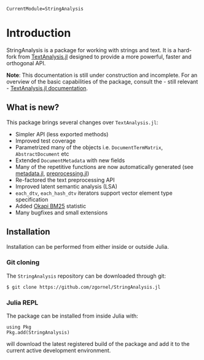 ```@meta
CurrentModule=StringAnalysis
```

# Introduction

StringAnalysis is a package for working with strings and text. It is a hard-fork from [TextAnalysis.jl](https://github.com/JuliaText/TextAnalysis.jl) designed to provide a more powerful, faster and orthogonal API.

**Note**: This documentation is still under construction and incomplete. For an overview of the basic capabilities of the package, consult the - still relevant - [TextAnalysis.jl documentation](http://juliatext.github.io/TextAnalysis.jl/).

## What is new?
This package brings several changes over `TextAnalysis.jl`:
 - Simpler API (less exported methods)
 - Improved test coverage
 - Parametrized many of the objects i.e. `DocumentTermMatrix`, `AbstractDocument` etc
 - Extended `DocumentMetadata` with new fields
 - Many of the repetitive functions are now automatically generated (see [metadata.jl](https://github.com/zgornel/StringAnalysis.jl/blob/master/src/metadata.jl), [preprocessing.jl](https://github.com/zgornel/StringAnalysis.jl/blob/master/src/preprocessing.jl))
 - Re-factored the text preprocessing API
 - Improved latent semantic analysis (LSA)
 - `each_dtv`, `each_hash_dtv` iterators support vector element type specification
 - Added [Okapi BM25](https://en.wikipedia.org/wiki/Okapi_BM25) statistic
 - Many bugfixes and small extensions

## Installation

Installation can be performed from either inside or outside Julia.

### Git cloning
The `StringAnalysis` repository can be downloaded through git:
```
$ git clone https://github.com/zgornel/StringAnalysis.jl
```

### Julia REPL
The package can be installed from inside Julia with:
```
using Pkg
Pkg.add(StringAnalysis)
```
will download the latest registered build of the package and add it to the current active development environment.


